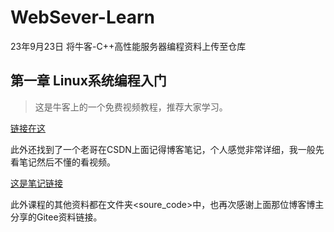 # WebSever-Learn
23年9月23日 将牛客-C++高性能服务器编程资料上传至仓库
## 第一章 Linux系统编程入门
> 这是牛客上的一个免费视频教程，推荐大家学习。

[链接在这](https://www.nowcoder.com/study/live/504)

此外还找到了一个老哥在CSDN上面记得博客笔记，个人感觉非常详细，我一般先看笔记然后不懂的看视频。


[这是笔记链接](https://blog.csdn.net/qq_53099212/article/details/132452987?spm=1001.2014.3001.5502)

此外课程的其他资料都在文件夹<soure_code>中，也再次感谢上面那位博客博主分享的Gitee资料链接。